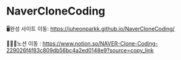 # NaverCloneCoding

🖥️완성 사이트 이동: https://juheonparkk.github.io/NaverCloneCoding/

👩🏻‍💻노션 이동 : https://www.notion.so/NAVER-Clone-Coding-229026f4f83c809db56bc4a2ed0148e9?source=copy_link
